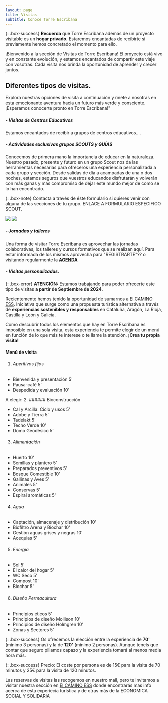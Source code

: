 ```yaml
---
layout: page
title: Visitas
subtitle: Conoce Torre Escribana
---
```


{: .box-success}
**Recuerda** que Torre Escribana además de un proyecto visitable es un **hogar privado.** Estaremos encantadas de recibirte si previamente hemos concretado el momento para ello.

¡Bienvenido a la sección de Visitas de Torre Escribana! El proyecto está vivo y en constante evolución, y estamos encantados de compartir este viaje con vosotras. Cada visita nos brinda la oportunidad de aprender y crecer juntos.


## Diferentes tipos de visitas.
Explora nuestras opciones de visita a continuación y únete a nosotras en esta emocionante aventura hacia un futuro más verde y consciente. ¡Esperamos conocerte pronto en Torre Escribana!"


##### - Visitas de Centros Educativos
Estamos encantados de recibir a grupos de centros educativos....


##### - Actividades exclusivas grupos SCOUTS y GUÍAS
Conocemos de primera mano la importancia de educar en la naturaleza. Nuestro pasado, presente y futuro en un grupo Scout nos da las herramientas necesarias para ofreceros una experiencia personalizada a cada grupo y sección. Desde salidas de día a acampadas de una o dos noches, estamos seguros que vuestros educandos disfrutarán y volverán con más ganas y más compromiso de dejar este mundo mejor de como se lo han encontrado. 

{: .box-note}
Contacta a través de éste formulario si quieres venir con alguna de las secciones de tu grupo. ENLACE A FORMULARIO ESPECIFICO SCOUT.



<img class=img1 src="../assets/img//visitas/scout1.png"/>
<img class=img1 src="../assets/img//visitas/scout2.png"/>






##### - Jornadas y talleres
Una forma de visitar Torre Escribana es aprovechar las jornadas colaborativas, los talleres y cursos formativos que se realizan aquí. Para estar informada de los mismos aprovecha para "REGISTRARTE"?? o visitando regularmente la **[AGENDA](/agenda/)**

##### - Visitas personalizadas.

{: .box-error}
**ATENCIÓN:** Estamos trabajando para poder ofrecerte este tipo de visitas **a partir de Septiembre de 2024.**


<p>Recientemente hemos tenido la oportunidad de sumarnos a <a href="https://elcaminoess.com//" target="_blank">El CAMINO ESS</a>. Iniciativa que surge como una propuesta turística alternativa a través de <b>experiencias sostenibles y responsables</b> en Cataluña, Aragón, La Rioja, Castilla y León y Galicia.</p> 


Como descubrir todos los elementos que hay en Torre Escribana es imposible en una sola visita, esta experiencia te permite elegir de un menú en función de lo que más te interese o te llame la atención. **¡Crea tu propia visita!**

#### Menú de visita
1. ###### Aperitivos fijos  
- Bienvenida y presentación 5'  
- Pausa-café 5'  
- Despedida y evaluación 10'  

A elegir:
2. ###### Bioconstrucción   
- Cal y Arcilla: Ciclo y usos 5'  
- Adobe y Tierra 5'  
- Tadelakt 5'  
- Techo Verde 10'   
- Domo Geodésico 5'
3. ###### Alimentación  
- Huerto 10'  
- Semillas y plantero 5'     
- Preparados preventivos 5'   
- Bosque Comestible 10'  
- Gallinas y Aves 5'  
- Animales 5'  
- Conservas 5'  
- Espiral aromáticas 5'   
4. ###### Agua  
- Captación, almacenaje y distribución 10'  
- Biofiltro Arena y Biochar 10'   
- Gestión aguas grises y negras 10'   
- Acequias 5'  
5. ###### Energía  
- Sol 5'  
- El calor del hogar 5'  
- WC Seco 5'  
- Compost 10'  
- Biochar 5'  
6. ###### Diseño Permacultura  
- Principios éticos 5'  
- Principios de diseño Mollison 10'  
- Principios de diseño Holmgren 10'  
- Zonas y Sectores 5'  

{: .box-success}
Os ofrecemos la elección entre la experiencia de **70'** (mínimo 3 personas) y la de **120'** (mínimo 2 personas). Aunque teneís que contar que seguro pillamos capazo y la experiencia tomará al menos media hora más.

{: .box-success}
Precio: El coste por persona es de 15€ para la visita de 70 minutos y 25€ para la visita de 120 minutos.

<p>Las reservas de visitas las recogemos en nuestro mail, pero te invitamos a visitar nuestra sección en <a href="https://elcaminoess.com/itinerario/permacultureando-a-tu-aire//" target="_blank">El CAMINO ESS</a> donde encontrarás mas info acerca de esta experiecia turística y de otras más de la ECONOMICA SOCIAL Y SOLIDARIA</p> 






